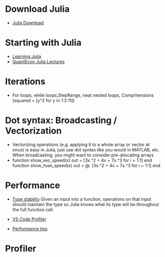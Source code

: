 # Download Julia

- [Julia Download](https://julialang.org/downloads/)

# Starting with Julia

- [Learning Julia](https://julialang.org/learning/)
- [QuantEcon Julia Lectures](https://julia.quantecon.org/intro.html)

# Iterations

- For loops, while loops,StepRange, neat nested loops, Comprhensions (squared = [y^2 for y in 1:2:11])

# Dot syntax: Broadcasting / Vectorization

- Vectorizing operations (e.g. applying it to a whole array or vector at once) is easy in Julia, just use dot syntax like you would in MATLAB, etc. When broadcasting, you might want to consider pre-allocating arrays
-  function show_vec_speed(x)
   out = [3x.^2 + 4x + 7x.^3 for i = 1:1]
 end
 function show_fuse_speed(x)
   out = @. [3x.^2 + 4x + 7x.^3 for i = 1:1]
 end


# Performance

- [Type stability](https://m3g.github.io/JuliaNotes.jl/stable/instability/)
Given an input into a function, operations on that input should maintain the type so Julia knows what its type will be throughout the full function call.

- [VS Code Profiler](https://www.julia-vscode.org/docs/dev/userguide/profiler/)
- [Performance tips](https://docs.julialang.org/en/v1/manual/performance-tips/)

# Profiler


